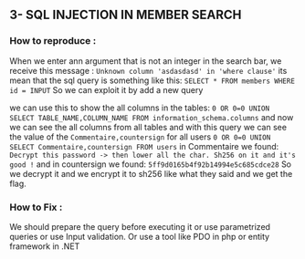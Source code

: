 ## 3- SQL INJECTION IN MEMBER SEARCH 
### How to reproduce :
When we enter ann argument that is not an integer in the search bar, we receive this message :
`Unknown column 'asdasdasd' in 'where clause'`
its mean that the sql query is something like this:
`SELECT * FROM members WHERE id = INPUT`
So we can exploit it by add a new query

we can use this to show the all columns in the tables:
`0 OR 0=0 UNION SELECT TABLE_NAME,COLUMN_NAME FROM information_schema.columns`
and now we can see the all columns from all tables
and with this query we can see the value of the `Commentaire,countersign` for all users
`0 OR 0=0 UNION SELECT Commentaire,countersign FROM users`
in Commentaire we found: `Decrypt this password -> then lower all the char. Sh256 on it and it's good !`
and in countersign we found: `5ff9d0165b4f92b14994e5c685cdce28`
So we decrypt it and we encrypt it to sh256 like what they said
and we get the flag.
### How to Fix :
We should prepare the query before executing it or use parametrized queries or use Input validation.
Or use a tool like PDO in php or entity framework in .NET